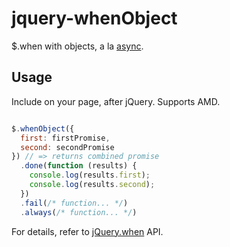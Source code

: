 jquery-whenObject
=================

$.when with objects, a la [async](https://github.com/caolan/async).

## Usage

Include on your page, after jQuery. Supports AMD.

```js

$.whenObject({
  first: firstPromise,
  second: secondPromise
}) // => returns combined promise
  .done(function (results) {
    console.log(results.first);
    console.log(results.second);
  })
  .fail(/* function... */)
  .always(/* function... */)

```

For details, refer to [jQuery.when](http://api.jquery.com/jQuery.when/) API.

